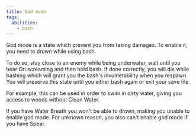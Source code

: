 ```yaml
---
title: God mode
tags:
  abilities:
    - bash
---
```


God mode is a state which prevent you from taking damages. To enable it, you need to drown while using bash.

To do so, stay close to an enemy while being underwater, wait until you hear Ori screaming and then hold bash. If done correctly, you will die while bashing which will grant you the bash's invulnerability when you respawn. You will preserve this state until you either bash again or exit your save file.

For example, this can be used in order to swim in dirty water, giving you access to woods without Clean Water.

If you have Water Breath you won't be able to drown, making you unable to enable god mode. For unknown reason, you also can't enable god mode if you have Spear.    

<youtube-video id="46Tz2N1Rx6c"></youtube-video>
